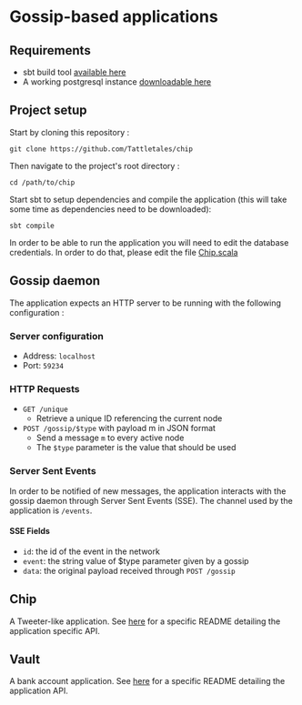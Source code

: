 # Gossip-based applications

## Requirements

- sbt build tool [available here](https://www.scala-sbt.org/1.x/docs/Setup.html)
- A working postgresql instance [downloadable here](https://www.postgresql.org/download/)

## Project setup

Start by cloning this repository : 
```console
git clone https://github.com/Tattletales/chip
```

Then navigate to the project's root directory :
```console
cd /path/to/chip
```

Start sbt to setup dependencies and compile the application (this will take some time as dependencies need to be downloaded):
```console
sbt compile
```

In order to be able to run the application you will need to edit the database credentials. In order to do that, please edit the file [Chip.scala](app/jvm/src/main/scala/chip/Chip.scala)

## Gossip daemon

The application expects an HTTP server to be running with the following configuration :

### Server configuration
- Address: `localhost`
- Port: `59234`

### HTTP Requests
- `GET /unique`
    - Retrieve a unique ID referencing the current node
- `POST /gossip/$type` with payload m in JSON format
    - Send a message `m` to every active node
    - The `$type` parameter is the value that should be used 

### Server Sent Events

In order to be notified of new messages, the application interacts with the gossip daemon through Server Sent Events (SSE).
The channel used by the application is `/events`.

#### SSE Fields

- `id`: the id of the event in the network
- `event`: the string value of $type parameter given by a gossip
- `data`: the original payload received through `POST /gossip`


## Chip
A Tweeter-like application. See [here](app/jvm/src/main/scala/chip) for a specific README detailing the application specific API.

## Vault
A bank account application. See [here](app/jvm/src/main/scala/vault) for a specific README detailing the application API.